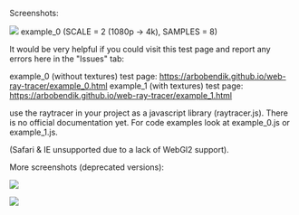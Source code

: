 Screenshots:

![](https://github.com/arbobendik/web-ray-tracer/blob/master/screenshots/screen2.png?raw=true)
example_0 (SCALE = 2 (1080p -> 4k), SAMPLES = 8)


It would be very helpful if you could visit this test page and report any errors here in the "Issues" tab:

example_0 (without textures) test page: https://arbobendik.github.io/web-ray-tracer/example_0.html
example_1 (with textures) test page: https://arbobendik.github.io/web-ray-tracer/example_1.html

use the raytracer in your project as a javascript library (raytracer.js).
There is no official documentation yet. For code examples look at example_0.js or example_1.js.

(Safari & IE unsupported due to a lack of WebGl2 support).

More screenshots (deprecated versions):

![](https://github.com/arbobendik/web-ray-tracer/blob/master/screenshots/screen1.png?raw=true)

![](https://github.com/arbobendik/web-ray-tracer/blob/master/screenshots/screen0.png?raw=true)
